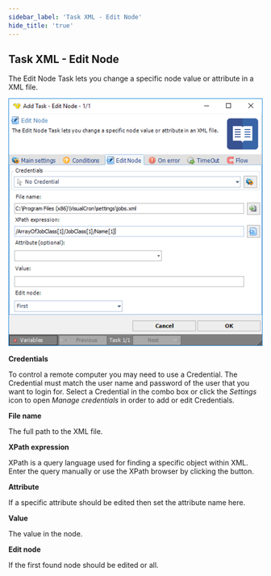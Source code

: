 ```yaml
---
sidebar_label: 'Task XML - Edit Node'
hide_title: 'true'
---
```


## Task XML - Edit Node

The Edit Node Task lets you change a specific node value or attribute in a XML file.

![](../../../static/img/taskxmleditnode.png)

**Credentials**

To control a remote computer you may need to use a Credential. The Credential must match the user name and password of the user that you want to login for. Select a Credential in the combo box or click the *Settings* icon to open *Manage credentials* in order to add or edit Credentials.
 
**File name**

The full path to the XML file.
 
**XPath expression**

XPath is a query language used for finding a specific object within XML. Enter the query manually or use the XPath browser by clicking the button.
 
**Attribute**

If a specific attribute should be edited then set the attribute name here.
 
**Value**

The value in the node.
 
**Edit node**

If the first found node should be edited or all.